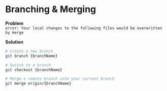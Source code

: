 # Branching & Merging

**Problem**  
`error: Your local changes to the following files would be overwritten by merge`

**Solution**
```bash
# Create a new branch
git branch {branchName}
```

```bash
# Switch to a branch
git checkout {branchName}
```

```bash
# Merge a remote branch into your current branch
git merge origin/{branchName}
```
